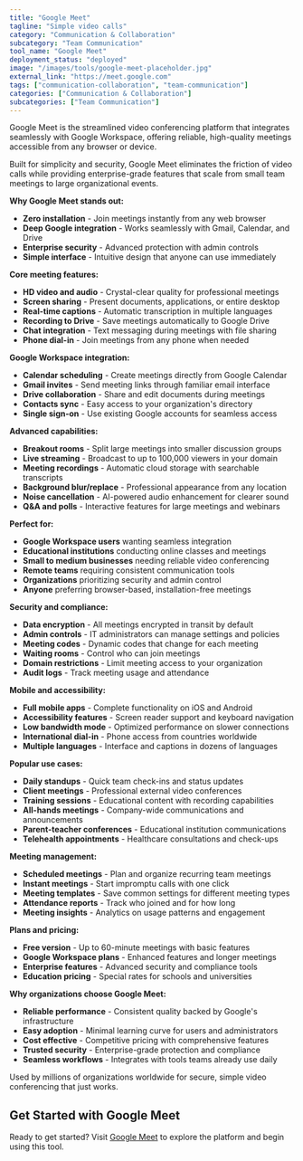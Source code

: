 ```yaml
---
title: "Google Meet"
tagline: "Simple video calls"
category: "Communication & Collaboration"
subcategory: "Team Communication"
tool_name: "Google Meet"
deployment_status: "deployed"
image: "/images/tools/google-meet-placeholder.jpg"
external_link: "https://meet.google.com"
tags: ["communication-collaboration", "team-communication"]
categories: ["Communication & Collaboration"]
subcategories: ["Team Communication"]
---
```

Google Meet is the streamlined video conferencing platform that integrates seamlessly with Google Workspace, offering reliable, high-quality meetings accessible from any browser or device.

Built for simplicity and security, Google Meet eliminates the friction of video calls while providing enterprise-grade features that scale from small team meetings to large organizational events.

**Why Google Meet stands out:**
- **Zero installation** - Join meetings instantly from any web browser
- **Deep Google integration** - Works seamlessly with Gmail, Calendar, and Drive
- **Enterprise security** - Advanced protection with admin controls
- **Simple interface** - Intuitive design that anyone can use immediately

**Core meeting features:**
- **HD video and audio** - Crystal-clear quality for professional meetings
- **Screen sharing** - Present documents, applications, or entire desktop
- **Real-time captions** - Automatic transcription in multiple languages
- **Recording to Drive** - Save meetings automatically to Google Drive
- **Chat integration** - Text messaging during meetings with file sharing
- **Phone dial-in** - Join meetings from any phone when needed

**Google Workspace integration:**
- **Calendar scheduling** - Create meetings directly from Google Calendar
- **Gmail invites** - Send meeting links through familiar email interface
- **Drive collaboration** - Share and edit documents during meetings
- **Contacts sync** - Easy access to your organization's directory
- **Single sign-on** - Use existing Google accounts for seamless access

**Advanced capabilities:**
- **Breakout rooms** - Split large meetings into smaller discussion groups
- **Live streaming** - Broadcast to up to 100,000 viewers in your domain
- **Meeting recordings** - Automatic cloud storage with searchable transcripts
- **Background blur/replace** - Professional appearance from any location
- **Noise cancellation** - AI-powered audio enhancement for clearer sound
- **Q&A and polls** - Interactive features for large meetings and webinars

**Perfect for:**
- **Google Workspace users** wanting seamless integration
- **Educational institutions** conducting online classes and meetings
- **Small to medium businesses** needing reliable video conferencing
- **Remote teams** requiring consistent communication tools
- **Organizations** prioritizing security and admin control
- **Anyone** preferring browser-based, installation-free meetings

**Security and compliance:**
- **Data encryption** - All meetings encrypted in transit by default
- **Admin controls** - IT administrators can manage settings and policies
- **Meeting codes** - Dynamic codes that change for each meeting
- **Waiting rooms** - Control who can join meetings
- **Domain restrictions** - Limit meeting access to your organization
- **Audit logs** - Track meeting usage and attendance

**Mobile and accessibility:**
- **Full mobile apps** - Complete functionality on iOS and Android
- **Accessibility features** - Screen reader support and keyboard navigation
- **Low bandwidth mode** - Optimized performance on slower connections
- **International dial-in** - Phone access from countries worldwide
- **Multiple languages** - Interface and captions in dozens of languages

**Popular use cases:**
- **Daily standups** - Quick team check-ins and status updates
- **Client meetings** - Professional external video conferences
- **Training sessions** - Educational content with recording capabilities
- **All-hands meetings** - Company-wide communications and announcements
- **Parent-teacher conferences** - Educational institution communications
- **Telehealth appointments** - Healthcare consultations and check-ups

**Meeting management:**
- **Scheduled meetings** - Plan and organize recurring team meetings
- **Instant meetings** - Start impromptu calls with one click
- **Meeting templates** - Save common settings for different meeting types
- **Attendance reports** - Track who joined and for how long
- **Meeting insights** - Analytics on usage patterns and engagement

**Plans and pricing:**
- **Free version** - Up to 60-minute meetings with basic features
- **Google Workspace plans** - Enhanced features and longer meetings
- **Enterprise features** - Advanced security and compliance tools
- **Education pricing** - Special rates for schools and universities

**Why organizations choose Google Meet:**
- **Reliable performance** - Consistent quality backed by Google's infrastructure
- **Easy adoption** - Minimal learning curve for users and administrators
- **Cost effective** - Competitive pricing with comprehensive features
- **Trusted security** - Enterprise-grade protection and compliance
- **Seamless workflows** - Integrates with tools teams already use daily

Used by millions of organizations worldwide for secure, simple video conferencing that just works.

## Get Started with Google Meet

Ready to get started? Visit [Google Meet](https://meet.google.com) to explore the platform and begin using this tool.